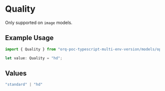 # Quality

Only supported on `image` models.

## Example Usage

```typescript
import { Quality } from "orq-poc-typescript-multi-env-version/models/operations";

let value: Quality = "hd";
```

## Values

```typescript
"standard" | "hd"
```
